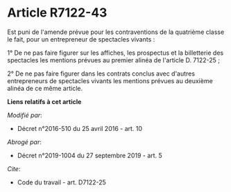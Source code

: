 # Article R7122-43

Est puni de l'amende prévue pour les contraventions de la quatrième classe le fait, pour un entrepreneur de spectacles
vivants : 

1° De ne pas faire figurer sur les affiches, les prospectus et la billetterie des spectacles les mentions prévues au premier
alinéa de l'article D. 7122-25 ; 

2° De ne pas faire figurer dans les contrats conclus avec d'autres entrepreneurs de spectacles vivants les mentions prévues
au deuxième alinéa de ce même article.

**Liens relatifs à cet article**

_Modifié par_:

  - Décret n°2016-510 du 25 avril 2016 - art. 10

_Abrogé par_:

  - Décret n°2019-1004 du 27 septembre 2019 - art. 5

_Cite_:

  - Code du travail - art. D7122-25
